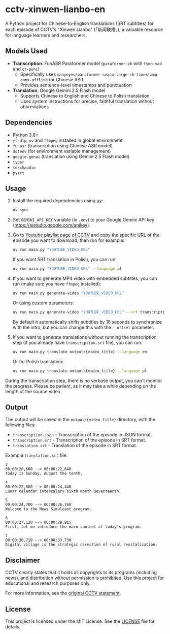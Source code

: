 # cctv-xinwen-lianbo-en

A Python project for Chinese-to-English translations (SRT subtitles) for each episode of CCTV's "Xinwen Lianbo" (「新闻联播」), a valuable resource for language learners and researchers.

## Models Used

- **Transcription**: FunASR Paraformer model (`paraformer-zh` with `fsmn-vad` and `ct-punc`)
  - Specifically uses `manyeyes/paraformer-seaco-large-zh-timestamp-onnx-offline` for Chinese ASR
  - Provides sentence-level timestamps and punctuation
- **Translation**: Google Gemini 2.5 Flash model
  - Supports Chinese to English and Chinese to Polish translation
  - Uses system instructions for precise, faithful translation without abbreviations

## Dependencies

- Python 3.8+
- `yt-dlp`, `uv` and `ffmpeg` installed in global environment
- `funasr` (transcription using Chinese ASR model)
- `dotenv` (for environment variable management)
- `google-genai` (translation using Gemini 2.5 Flash model)
- `typer`
- `torchaudio`
- `pysrt`

## Usage

1. Install the required dependencies using [uv](https://docs.astral.sh/uv/getting-started/installation/):

    ```bash
    uv sync
    ```

2. Set `GEMINI_API_KEY` variable (in `.env`) to your Google Gemini API key (https://aistudio.google.com/apikey).

3. Go to [Youtube playlist page of CCTV](https://www.youtube.com/playlist?list=PL0eGJygpmOH5xQuy8fpaOvKrenoCsWrKh) and copy the specific URL of the episode you want to download, then run for example:

    ```bash
    uv run main.py "YOUTUBE_VIDEO_URL"
    ```

    If you want SRT translation in Polish, you can run:

    ```bash
    uv run main.py "YOUTUBE_VIDEO_URL" --language pl
    ```

4. If you want to generate MP4 video with embedded subtitles, you can run (make sure you have `ffmpeg` installed):

    ```bash
    uv run main.py generate-video "YOUTUBE_VIDEO_URL"
    ```

    Or using custom parameters:

    ```bash
    uv run main.py generate-video "YOUTUBE_VIDEO_URL" --srt transcription.srt --font-size 28 --font-color yellow
    ```

    By default it automatically shifts subtitles by 18 seconds to synchronize with the intro, but you can change this with the `--offset` parameter.

5. If you want to generate translations without running the transcription step (if you already have `transcription.srt` file), you can run:

    ```bash
    uv run main.py translate output/{video_title} --language en
    ```

    Or for Polish translation:

    ```bash
    uv run main.py translate output/{video_title} --language pl
    ```

During the transcription step, there is no verbose output, you can't monitor the progress. Please be patient, as it may take a while depending on the length of the source video.

## Output

The output will be saved in the `output/{video_title}` directory, with the following files:

- `transcription.json` - Transcription of the episode in JSON format.
- `transcription.srt` - Transcription of the episode in SRT format.
- `translation.srt` - Translation of the episode in SRT format.

Example `translation.srt` file:

```
3
00:00:20,600 --> 00:00:22,640
Today is Sunday, August the tenth,

4
00:00:22,880 --> 00:00:24,440
Lunar calendar intercalary sixth month seventeenth,

5
00:00:24,700 --> 00:00:26,760
Welcome to the News Simulcast program.

6
00:00:27,120 --> 00:00:29,915
First, let me introduce the main content of today's program.

7
00:00:30,710 --> 00:00:33,730
Digital village is the strategic direction of rural revitalization.
```

## Disclaimer

CCTV clearly states that it holds all copyrights to its programs (including news), and distribution without permission is prohibited. Use this project for educational and research purposes only.

For more information, see the [original CCTV statement](https://news.cctv.com/2017/04/26/ARTI9neH8KQH2RzzhkOjEsBZ170426.shtml).

## License

This project is licensed under the MIT License. See the [LICENSE](LICENSE) file for details.
